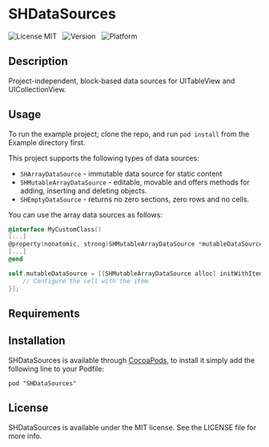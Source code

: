 # SHDataSources

![License MIT](https://go-shields.herokuapp.com/license-MIT-blue.png) &nbsp;
![Version](http://cocoapod-badges.herokuapp.com/v/SHDataSources/badge.png) &nbsp;
![Platform](http://cocoapod-badges.herokuapp.com/p/SHDataSources/badge.png) &nbsp;

## Description

Project-independent, block-based data sources for UITableView and UICollectionView.

## Usage

To run the example project; clone the repo, and run `pod install` from the Example directory first.

This project supports the following types of data sources:

* `SHArrayDataSource` - immutable data source for static content
* `SHMutableArrayDataSource` - editable, movable and offers methods for adding, inserting and deleting objects.
* `SHEmptyDataSource` - returns no zero sections, zero rows and no cells. 

You can use the array data sources as follows:

``` objective-c
@interface MyCustomClass()
[...]
@property(nonatomic, strong)SHMutableArrayDataSource *mutableDataSource;
[...]
@end

self.mutableDataSource = [[SHMutableArrayDataSource alloc] initWithItems:itemList cellIdentifier:@"CELL_ID" configureCellWithItemBlock:^(MyCustomCellObject *cell, MyCustomItemObject *item) {
    // Configure the cell with the item
}];
```

## Requirements

## Installation

SHDataSources is available through [CocoaPods](http://cocoapods.org), to install
it simply add the following line to your Podfile:

    pod "SHDataSources"

## License

SHDataSources is available under the MIT license. See the LICENSE file for more info.

